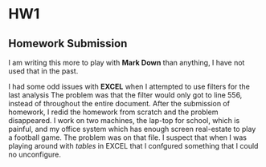 # HW1
## Homework Submission ##
I am writing this more to play with **Mark Down** than anything, I have not used that in the past.

I had some odd issues with **EXCEL** when I attempted to use filters for the last analysis
The problem was that the filter would only got to line 556, instead of throughout the entire document.
After the submission of homework, I redid the homework from scratch and the problem disappeared.
I work on two machines, the lap-top for school, which is painful, and my office system which has enough screen real-estate to play a football game. The problem was on that file.  I suspect that when I was playing around with *tables* in EXCEL that I confgured something that I could no unconfigure.
